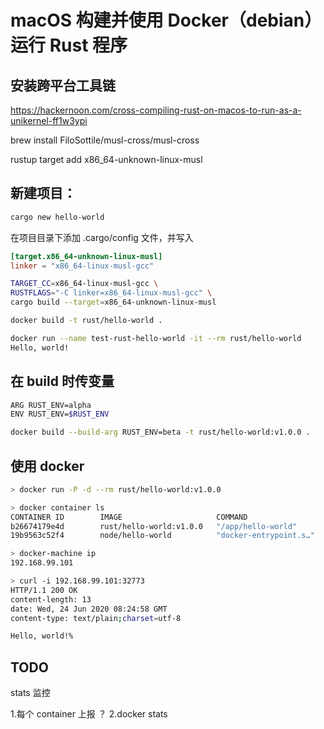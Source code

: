 # macOS 构建并使用 Docker（debian） 运行 Rust 程序

## 安装跨平台工具链

https://hackernoon.com/cross-compiling-rust-on-macos-to-run-as-a-unikernel-ff1w3ypi

brew install FiloSottile/musl-cross/musl-cross

rustup target add x86_64-unknown-linux-musl

## 新建项目：

```bash
cargo new hello-world
```

在项目目录下添加 .cargo/config 文件，并写入

```conf
[target.x86_64-unknown-linux-musl]
linker = "x86_64-linux-musl-gcc"
```

```bash
TARGET_CC=x86_64-linux-musl-gcc \
RUSTFLAGS="-C linker=x86_64-linux-musl-gcc" \
cargo build --target=x86_64-unknown-linux-musl
```

```bash
docker build -t rust/hello-world .

docker run --name test-rust-hello-world -it --rm rust/hello-world
Hello, world!
```

## 在 build 时传变量

```bash
ARG RUST_ENV=alpha
ENV RUST_ENV=$RUST_ENV

docker build --build-arg RUST_ENV=beta -t rust/hello-world:v1.0.0 .
```

## 使用 docker

```bash
> docker run -P -d --rm rust/hello-world:v1.0.0

> docker container ls
CONTAINER ID        IMAGE                     COMMAND                  CREATED             STATUS              PORTS                     NAMES
b26674179e4d        rust/hello-world:v1.0.0   "/app/hello-world"       19 seconds ago      Up 26 seconds       0.0.0.0:32773->8080/tcp   admiring_gates
19b9563c52f4        node/hello-world          "docker-entrypoint.s…"   12 minutes ago      Up 12 minutes       0.0.0.0:32772->8989/tcp   mystifying_faraday

> docker-machine ip
192.168.99.101

> curl -i 192.168.99.101:32773
HTTP/1.1 200 OK
content-length: 13
date: Wed, 24 Jun 2020 08:24:58 GMT
content-type: text/plain;charset=utf-8

Hello, world!%
```

## TODO

stats 监控

1.每个 container 上报 ？
2.docker stats
